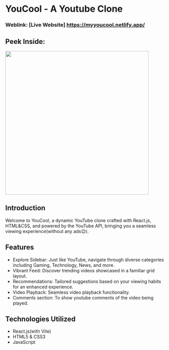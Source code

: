 # YouCool - A Youtube Clone

### Weblink: [Live Website] https://myyoucool.netlify.app/

## Peek Inside:
<img src="https://github.com/lookthisisaddy/YouCool/src/assets/livdemo.gif" width=450px/>

## Introduction
Welcome to YouCool, a dynamic YouTube clone crafted with React.js, HTML&CSS, and powered by the YouTube API, bringing you a seamless viewing experience(without any ads😉).

## Features
- Explore Sidebar: Just like YouTube, navigate through diverse categories including Gaming, Technology, News, and more.
- Vibrant Feed: Discover trending videos showcased in a familiar grid layout.
- Recommendations: Tailored suggestions based on your viewing habits for an enhanced experience.
- Video Playback: Seamless video playback functionality.
- Comments section: To show youtube comments of the video being played.

## Technologies Utilized
- React.js(with Vite)
- HTML5 & CSS3
- JavaScript

